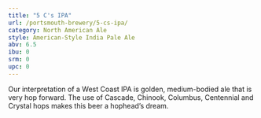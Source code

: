 ```yaml
---
title: "5 C's IPA"
url: /portsmouth-brewery/5-cs-ipa/
category: North American Ale
style: American-Style India Pale Ale
abv: 6.5
ibu: 0
srm: 0
upc: 0
---
```

Our interpretation of a West Coast IPA is golden, medium-bodied ale that is very hop forward.  The use of Cascade, Chinook, Columbus, Centennial and Crystal hops makes this beer a hophead’s dream.
